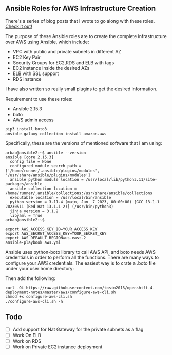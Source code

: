 Ansible Roles for AWS Infrastructure Creation
----------------------
There's a series of blog posts that I wrote to go along with these roles. [Check it out!](https://rbgeek.wordpress.com/2016/01/04/aws-infrastructure-creation-with-ansible-part-1/)

The purpose of these Ansible roles are to create the complete infrastructure over AWS using Ansible, which include:

- VPC with public and private subnets in different AZ
- EC2 Key Pair
- Security Groups for EC2,RDS and ELB with tags
- EC2 instance inside the desired AZs
- ELB with SSL support
- RDS instance

I have also written so really small plugins to get the desired information.

Requirement to use these roles:

- Ansible 2.15.3
- boto
- AWS admin access
  
```
pip3 install boto3
ansible-galaxy collection install amazon.aws
```

Specifically, these are the versions of mentioned software that I am using:

```shell
arbab@ansible2:~$ ansible --version
ansible [core 2.15.3]
  config file = None
  configured module search path = ['/home/runner/.ansible/plugins/modules', '/usr/share/ansible/plugins/modules']
  ansible python module location = /usr/local/lib/python3.11/site-packages/ansible
  ansible collection location = /home/runner/.ansible/collections:/usr/share/ansible/collections
  executable location = /usr/local/bin/ansible
  python version = 3.11.4 (main, Jun  7 2023, 00:00:00) [GCC 13.1.1 20230511 (Red Hat 13.1.1-2)] (/usr/bin/python3)
  jinja version = 3.1.2
  libyaml = True
arbab@ansible2:~$
```



```
export AWS_ACCESS_KEY_ID=YOUR_ACCESS_KEY
export AWS_SECRET_ACCESS_KEY=YOUR_SECRET_KEY
export AWS_DEFAULT_REGION=us-east-2
ansible-playbook aws.yml
```

Ansible uses python-boto library to call AWS API, and boto needs AWS credentials in order to perform all the functions. There are many ways to configure your AWS credentials. The easiest way is to crate a .boto file under your user home directory:

Then add the following:
```shell
curl -OL https://raw.githubusercontent.com/tosin2013/openshift-4-deployment-notes/master/aws/configure-aws-cli.sh
chmod +x configure-aws-cli.sh 
./configure-aws-cli.sh -h
```
## Todo 
- [ ] Add support for  Nat Gateway for the private subnets as a flag
- [ ] Work On ELB
- [ ] Work on RDS
- [ ] Work on Private EC2 instance deployment 